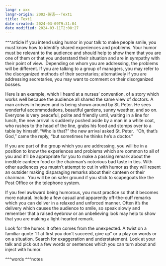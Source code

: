 ```yaml
---
langr : xxx
langr-origin: 2002-英语一-Text1
title: Text1
date created: 2024-03-09T9:31:04
date modified: 2024-03-11T2:08:27
---
```


^^^article
If you intend using humor in your talk to make people smile, you must know how to identify shared experiences and problems. Your humor must be relevant to the audience and should help to show them that you are one of them or that you understand their situation and are in sympathy with their point of view.  Depending on whom you are addressing, the problems will be different. If you are talking to a group of managers, you may refer to the disorganized methods of their secretaries; alternatively if you are addressing secretaries, you may want to comment on their disorganized bosses.

Here is an example, which I heard at a nurses’ convention, of a story which works well because the audience all shared the same view of doctors. A man arrives in heaven and is being shown around by St. Peter. He sees wonderful accommodations, beautiful gardens, sunny weather, and so on. Everyone is very peaceful, polite and friendly until, waiting in a line for lunch, the new arrival is suddenly pushed aside by a man in a white coat, who rushes to the head of the line, grabs his food and stomps over to a table by himself. “Who is that?” the new arrival asked St. Peter.  “Oh, that’s God,” came the reply, “but sometimes he thinks he’s a doctor.”

If you are part of the group which you are addressing, you will be in a position to know the experiences and problems which are common to all of you and it’ll be appropriate for you to make a passing remark about the inedible canteen food or the chairman’s notorious bad taste in ties. With other audiences you mustn’t attempt to cut in with humor as they will resent an outsider making disparaging remarks about their canteen or their chairman.  You will be on safer ground if you stick to scapegoats like the Post Office or the telephone system.

If you feel awkward being humorous, you must practice so that it becomes more natural. Include a few casual and apparently off-the-cuff remarks which you can deliver in a relaxed and unforced manner. Often it’s the delivery which causes the audience to smile, so speak slowly and remember that a raised eyebrow or an unbelieving look may help to show that you are making a light-hearted remark.

Look for the humor. It often comes from the unexpected. A twist on a familiar quote “If at first you don’t succeed, give up” or a play on words or on a situation. Search for exaggeration and understatement. Look at your talk and pick out a few words or sentences which you can turn about and inject with humor.





^^^words
^^^notes
